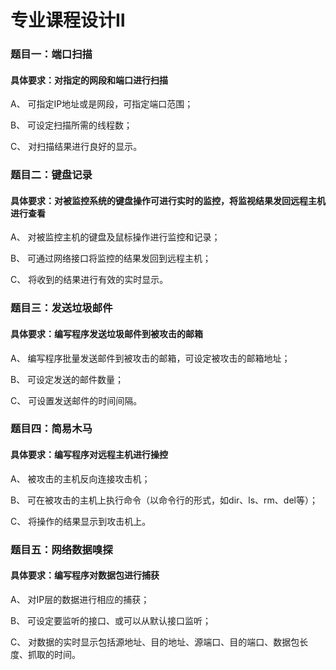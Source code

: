 # 专业课程设计Ⅱ



### 题目一：端口扫描

#### 具体要求：对指定的网段和端口进行扫描

A、 可指定IP地址或是网段，可指定端口范围；

B、 可设定扫描所需的线程数；

C、 对扫描结果进行良好的显示。



### 题目二：键盘记录

#### 具体要求：对被监控系统的键盘操作可进行实时的监控，将监视结果发回远程主机进行查看

A、 对被监控主机的键盘及鼠标操作进行监控和记录；

B、 可通过网络接口将监控的结果发回到远程主机；

C、 将收到的结果进行有效的实时显示。



### 题目三：发送垃圾邮件

#### 具体要求：编写程序发送垃圾邮件到被攻击的邮箱

A、 编写程序批量发送邮件到被攻击的邮箱，可设定被攻击的邮箱地址；

B、 可设定发送的邮件数量；

C、 可设置发送邮件的时间间隔。



### 题目四：简易木马

#### 具体要求：编写程序对远程主机进行操控

A、 被攻击的主机反向连接攻击机；

B、 可在被攻击的主机上执行命令（以命令行的形式，如dir、ls、rm、del等）；

C、 将操作的结果显示到攻击机上。



### 题目五：网络数据嗅探

#### 具体要求：编写程序对数据包进行捕获

A、 对IP层的数据进行相应的捕获；

B、 可设定要监听的接口、或可以从默认接口监听；

C、 对数据的实时显示包括源地址、目的地址、源端口、目的端口、数据包长度、抓取的时间。




